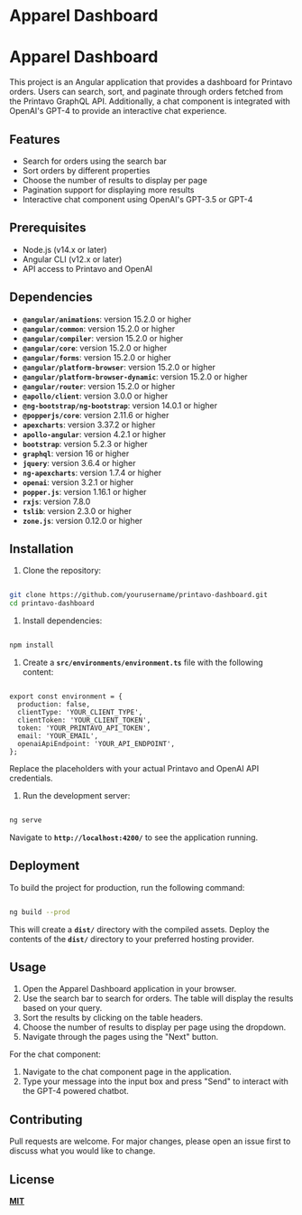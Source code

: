 # Apparel Dashboard

# Apparel **Dashboard**

This project is an Angular application that provides a dashboard for Printavo orders. Users can search, sort, and paginate through orders fetched from the Printavo GraphQL API. Additionally, a chat component is integrated with OpenAI's GPT-4 to provide an interactive chat experience.

## **Features**

- Search for orders using the search bar
- Sort orders by different properties
- Choose the number of results to display per page
- Pagination support for displaying more results
- Interactive chat component using OpenAI's GPT-3.5 or GPT-4

## **Prerequisites**

- Node.js (v14.x or later)
- Angular CLI (v12.x or later)
- API access to Printavo and OpenAI

## **Dependencies**

- **`@angular/animations`**: version 15.2.0 or higher
- **`@angular/common`**: version 15.2.0 or higher
- **`@angular/compiler`**: version 15.2.0 or higher
- **`@angular/core`**: version 15.2.0 or higher
- **`@angular/forms`**: version 15.2.0 or higher
- **`@angular/platform-browser`**: version 15.2.0 or higher
- **`@angular/platform-browser-dynamic`**: version 15.2.0 or higher
- **`@angular/router`**: version 15.2.0 or higher
- **`@apollo/client`**: version 3.0.0 or higher
- **`@ng-bootstrap/ng-bootstrap`**: version 14.0.1 or higher
- **`@popperjs/core`**: version 2.11.6 or higher
- **`apexcharts`**: version 3.37.2 or higher
- **`apollo-angular`**: version 4.2.1 or higher
- **`bootstrap`**: version 5.2.3 or higher
- **`graphql`**: version 16 or higher
- **`jquery`**: version 3.6.4 or higher
- **`ng-apexcharts`**: version 1.7.4 or higher
- **`openai`**: version 3.2.1 or higher
- **`popper.js`**: version 1.16.1 or higher
- **`rxjs`**: version 7.8.0
- **`tslib`**: version 2.3.0 or higher
- **`zone.js`**: version 0.12.0 or higher


## **Installation**

1. Clone the repository:

```bash

git clone https://github.com/yourusername/printavo-dashboard.git
cd printavo-dashboard

```

1. Install dependencies:

```bash

npm install

```

1. Create a **`src/environments/environment.ts`** file with the following content:

```tsx

export const environment = {
  production: false,
  clientType: 'YOUR_CLIENT_TYPE',
  clientToken: 'YOUR_CLIENT_TOKEN',
  token: 'YOUR_PRINTAVO_API_TOKEN',
  email: 'YOUR_EMAIL',
  openaiApiEndpoint: 'YOUR_API_ENDPOINT',
};

```

Replace the placeholders with your actual Printavo and OpenAI API credentials. 

1. Run the development server:

```bash

ng serve

```

Navigate to **`http://localhost:4200/`** to see the application running.

## **Deployment**

To build the project for production, run the following command:

```bash

ng build --prod

```

This will create a **`dist/`** directory with the compiled assets. Deploy the contents of the **`dist/`** directory to your preferred hosting provider.

## **Usage**

1. Open the Apparel Dashboard application in your browser.
2. Use the search bar to search for orders. The table will display the results based on your query.
3. Sort the results by clicking on the table headers.
4. Choose the number of results to display per page using the dropdown.
5. Navigate through the pages using the "Next" button.

For the chat component:

1. Navigate to the chat component page in the application.
2. Type your message into the input box and press "Send" to interact with the GPT-4 powered chatbot.

## **Contributing**

Pull requests are welcome. For major changes, please open an issue first to discuss what you would like to change.

## **License**

**[MIT](https://choosealicense.com/licenses/mit/)**
